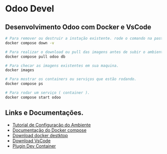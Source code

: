 # Odoo Devel

## Desenvolvimento Odoo com Docker e VsCode

```sh
# Para remover ou destruir a instação existente. rode o comando na pasta atual do projeto. ( Isso irá toda sua instalação e configuração. )
docker compose down -v 

# Para realizar o download ou pull das imagens antes de subir o ambiente, rode o comando abaixo.
docker compose pull odoo db

# Para checar as imagens existentes em sua maquina.
docker images

# Para mostrar os containers ou serviços que estão rodando.
docker compose ps

# Para rodar um serviço ( container ).
docker compose start odoo
```

## Links e Documentações.
- [Tutorial de Configuração do Ambiente](https://www.youtube.com/watch?v=9haSlj0Bqpw)
- [Documentação do Docker compose](https://docs.docker.com/compose/)
- [Download docker destktop](https://www.docker.com/products/docker-desktop/)
- [Download VsCode](https://code.visualstudio.com/Download)
- [Plugin Dev Container](https://code.visualstudio.com/docs/remote/create-dev-container)
